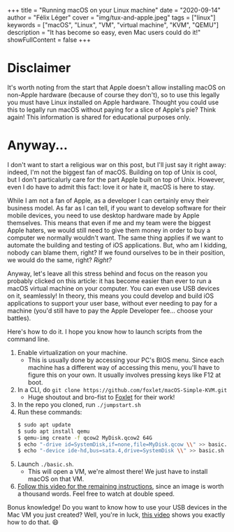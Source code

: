 +++
title = "Running macOS on your Linux machine"
date = "2020-09-14"
author = "Félix Léger"
cover = "img/tux-and-apple.jpeg"
tags = ["linux"]
keywords = ["macOS", "Linux", "VM", "virtual machine", "KVM", "QEMU"]
description = "It has become so easy, even Mac users could do it!"
showFullContent = false
+++

# Disclaimer

It's worth noting from the start that Apple doesn't allow installing macOS on non-Apple hardware (because of
course they don't), so to use this legally you must have Linux installed on Apple hardware. Thought you could use
this to legally run macOS without paying for a slice of Apple's pie? Think again! This information is shared
for educational purposes only.

# Anyway...

I don't want to start a religious war on this post, but I'll just say it right away: indeed, I'm not the
biggest fan of macOS. Building on top of Unix is cool, but I don't particalurly care for  the part  Apple built on top of
Unix. However, even I do have to admit this fact: love it or hate it, macOS is here to stay.

While I am not a fan of Apple, as a developer I can certainly envy their business model. As far as I can tell,
if you want to develop software for their mobile devices, you need to use desktop hardware made by Apple
themselves. This means that even if me and my team were the biggest Apple haters, we would still need to give
them money in order to buy a computer we normally wouldn't want. The same thing applies if we want to automate
the building and testing of iOS applications. But, who am I kidding, nobody can blame them, right? If we found
ourselves to be in their position, we would do the same, right? *Right?*

Anyway, let's leave all this stress behind and focus on the reason you probably clicked on this article: it
has become easier than ever to run a macOS virtual machine on your computer. You can even use USB devices on
it, seamlessly! In theory, this means you could develop and build iOS applications to support your user base,
without ever needing to pay for a machine (you'd still have to pay the Apple Developer fee... choose your
battles).

Here's how to do it. I hope you know how to launch scripts from the command line.

1. Enable virtualization on your machine.
   - This is usually done by accessing your PC's BIOS menu. Since each machine has a different way of
     accessing this menu, you'll have to figure this on your own. It usually involves pressing keys like F12
     at boot.
1. In a CLI, do `git clone https://github.com/foxlet/macOS-Simple-KVM.git`
   - Huge shoutout and bro-fist to [Foxlet](https://twitter.com/FoxletFox) for their work!
1. In the repo you cloned, run `./jumpstart.sh`
1. Run these commands:
   ```bash
   $ sudo apt update
   $ sudo apt install qemu
   $ qemu-img create -f qcow2 MyDisk.qcow2 64G
   $ echo "-drive id=SystemDisk,if=none,file=MyDisk.qcow \\" >> basic.sh
   $ echo "-device ide-hd,bus=sata.4,drive=SystemDisk \\" >> basic.sh
   ```
1. Launch `./basic.sh`.
   - This will open a VM, we're almost there! We just have to install macOS on that VM.
1. [Follow this video for the remaining instructions](/videos/20200605_setupMacVM.mp4), since an image is worth a thousand words. Feel free to watch at double speed.

Bonus knowledge! Do you want to know how to use your USB devices in the Mac VM you just created? Well, you're
in luck, [this video](/videos/20200605_connectUsbToMacVm.mp4) shows you exactly how to do that. :smile:
